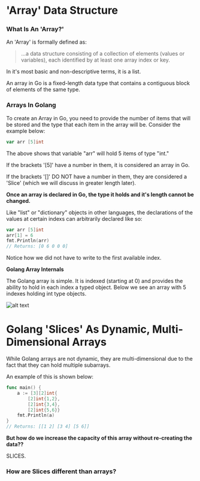 # 'Array' Data Structure

### What Is An 'Array?'

An 'Array' is formally defined as:

>...a data structure consisting of a collection of elements (values or variables), each identified by at least one array index or key. 

In it's most basic and non-descriptive terms, it is a list.

An array in Go is a fixed-length data type that contains a contiguous block of elements of the same type.

### Arrays In Golang

To create an Array in Go, you need to provide the number of items that will be stored and the type that each item in the array will be.  Consider the example below:

```Go
var arr [5]int
```

The above shows that variable "arr" will hold 5 items of type "int."

If the brackets '[5]' have a number in them, it is considered an array in Go.

If the brackets '[]' DO NOT have a number in them, they are considered a 'Slice' (which we will discuss in greater length later).

<b>Once an array is declared in Go, the type it holds and it's length cannot be changed.</b>

Like "list" or "dictionary" objects in other languages, the declarations of the values at certain indexs can arbitrarily declared like so:

```Go
var arr [5]int
arr[1] = 6
fmt.Println(arr)
// Returns: [0 6 0 0 0]
```

Notice how we did not have to write to the first available index.


<b>Golang Array Internals</b>

The Golang array is simple. It is indexed (starting at 0) and provides the ability to hold in each index a typed object. Below we see an array with 5 indexes holding int type objects.

![alt text](http://ascetism.com/static/array_internals.png "Golang_Array_Internals")

# Golang 'Slices' As Dynamic, Multi-Dimensional Arrays

While Golang arrays are not dynamic, they are multi-dimensional due to the fact that they can hold multiple subarrays.

An example of this is shown below:

```Go
func main() {
	a := [3][2]int{
		[2]int{1,2},
		[2]int{3,4},
		[2]int{5,6}}
	fmt.Println(a)
}
// Returns: [[1 2] [3 4] [5 6]]
```

<b>But how do we increase the capacity of this array without re-creating the data??</b>

SLICES.

### How are Slices different than arrays?

